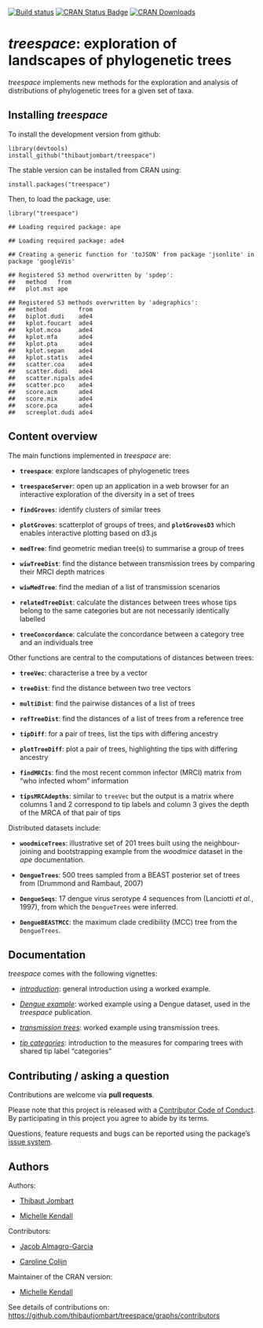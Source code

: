[![Build
status](https://ci.appveyor.com/api/projects/status/klr8khh1ieb26rh4/branch/master?svg=true)](https://ci.appveyor.com/project/thibautjombart/treespace/branch/master)
[![CRAN Status
Badge](http://www.r-pkg.org/badges/version/treespace)](https://cran.r-project.org/package=treespace)
[![CRAN
Downloads](https://cranlogs.r-pkg.org/badges/treespace)](https://cran.r-project.org/package=treespace)

*treespace*: exploration of landscapes of phylogenetic trees
============================================================

*treespace* implements new methods for the exploration and analysis of
distributions of phylogenetic trees for a given set of taxa.

Installing *treespace*
----------------------

To install the development version from github:

    library(devtools)
    install_github("thibautjombart/treespace")

The stable version can be installed from CRAN using:

    install.packages("treespace")

Then, to load the package, use:

    library("treespace")

    ## Loading required package: ape

    ## Loading required package: ade4

    ## Creating a generic function for 'toJSON' from package 'jsonlite' in package 'googleVis'

    ## Registered S3 method overwritten by 'spdep':
    ##   method   from
    ##   plot.mst ape

    ## Registered S3 methods overwritten by 'adegraphics':
    ##   method         from
    ##   biplot.dudi    ade4
    ##   kplot.foucart  ade4
    ##   kplot.mcoa     ade4
    ##   kplot.mfa      ade4
    ##   kplot.pta      ade4
    ##   kplot.sepan    ade4
    ##   kplot.statis   ade4
    ##   scatter.coa    ade4
    ##   scatter.dudi   ade4
    ##   scatter.nipals ade4
    ##   scatter.pco    ade4
    ##   score.acm      ade4
    ##   score.mix      ade4
    ##   score.pca      ade4
    ##   screeplot.dudi ade4

Content overview
----------------

The main functions implemented in *treespace* are:

-   **`treespace`**: explore landscapes of phylogenetic trees

-   **`treespaceServer`**: open up an application in a web browser for
    an interactive exploration of the diversity in a set of trees

-   **`findGroves`**: identify clusters of similar trees

-   **`plotGroves`**: scatterplot of groups of trees, and
    **`plotGrovesD3`** which enables interactive plotting based on d3.js

-   **`medTree`**: find geometric median tree(s) to summarise a group of
    trees

-   **`wiwTreeDist`**: find the distance between transmission trees by
    comparing their MRCI depth matrices

-   **`wiwMedTree`**: find the median of a list of transmission
    scenarios

-   **`relatedTreeDist`**: calculate the distances between trees whose
    tips belong to the same categories but are not necessarily
    identically labelled

-   **`treeConcordance`**: calculate the concordance between a category
    tree and an individuals tree

Other functions are central to the computations of distances between
trees:

-   **`treeVec`**: characterise a tree by a vector

-   **`treeDist`**: find the distance between two tree vectors

-   **`multiDist`**: find the pairwise distances of a list of trees

-   **`refTreeDist`**: find the distances of a list of trees from a
    reference tree

-   **`tipDiff`**: for a pair of trees, list the tips with differing
    ancestry

-   **`plotTreeDiff`**: plot a pair of trees, highlighting the tips with
    differing ancestry

-   **`findMRCIs`**: find the most recent common infector (MRCI) matrix
    from “who infected whom” information

-   **`tipsMRCAdepths`**: similar to `treeVec` but the output is a
    matrix where columns 1 and 2 correspond to tip labels and column 3
    gives the depth of the MRCA of that pair of tips

Distributed datasets include:

-   **`woodmiceTrees`**: illustrative set of 201 trees built using the
    neighbour-joining and bootstrapping example from the *woodmice*
    dataset in the *ape* documentation.

-   **`DengueTrees`**: 500 trees sampled from a BEAST posterior set of
    trees from (Drummond and Rambaut, 2007)

-   **`DengueSeqs`**: 17 dengue virus serotype 4 sequences from
    (Lanciotti *et al.*, 1997), from which the `DengueTrees` were
    inferred.

-   **`DengueBEASTMCC`**: the maximum clade credibility (MCC) tree from
    the `DengueTrees`.

Documentation
-------------

*treespace* comes with the following vignettes:

-   [*introduction*](https://cran.r-project.org/package=treespace/vignettes/introduction.html):
    general introduction using a worked example.

-   [*Dengue
    example*](https://cran.r-project.org/package=treespace/vignettes/DengueVignette.html):
    worked example using a Dengue dataset, used in the *treespace*
    publication.

-   [*transmission
    trees*](https://cran.r-project.org/package=treespace/vignettes/TransmissionTreesVignette.html):
    worked example using transmission trees.

-   [*tip
    categories*](https://cran.r-project.org/package=treespace/vignettes/tipCategories.html):
    introduction to the measures for comparing trees with shared tip
    label “categories”

Contributing / asking a question
--------------------------------

Contributions are welcome via **pull requests**.

Please note that this project is released with a [Contributor Code of
Conduct](CONDUCT.md). By participating in this project you agree to
abide by its terms.

Questions, feature requests and bugs can be reported using the package’s
[issue system](https://github.com/thibautjombart/treespace/issues).

Authors
-------

Authors:

-   [Thibaut Jombart](https://thibautjombart.netlify.com/)

-   [Michelle Kendall](https://michellekendall.github.io/)

Contributors:

-   [Jacob
    Almagro-Garcia](http://www.well.ox.ac.uk/jacob-almagro-garcia)

-   [Caroline Colijn](http://www.imperial.ac.uk/people/c.colijn)

Maintainer of the CRAN version:

-   [Michelle Kendall](https://michellekendall.github.io/)

See details of contributions on: <br>
<a href="https://github.com/thibautjombart/treespace/graphs/contributors" class="uri">https://github.com/thibautjombart/treespace/graphs/contributors</a>
